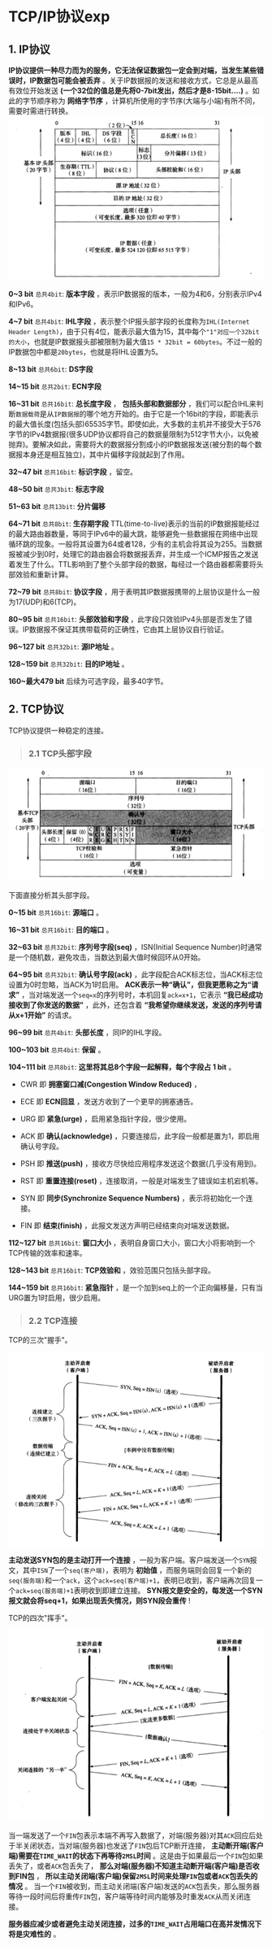# TCP/IP协议exp

## 1. IP协议

__IP协议提供一种尽力而为的服务，它无法保证数据包一定会到对端，当发生某些错误时，IP数据包可能会被丢弃__ 。关于IP数据报的发送和接收方式，它总是从最高有效位开始发送 __(一个32位的值总是先将0-7bit发出，然后才是8-15bit....)__ 。如此的字节顺序称为 __网络字节序__ ，计算机所使用的字节序(大端与小端)有所不同，需要时需进行转换。
![](./tcp_pic/1.png)

__0~3 bit__ `总共4bit`: __版本字段__ ，表示IP数据报的版本，一般为4和6，分别表示IPv4和IPv6。

__4~7 bit__ `总共4bit`: __IHL字段__ ，表示整个IP报头部字段的长度称为`IHL(Internet Header Length)`，由于只有4位，能表示最大值为15，其中每个`"1"对应一个32bit的大小`，也就是IP数据报头部被限制为最大值`15 * 32bit = 60bytes`。不过一般的IP数据包中都是`20bytes`，也就是将IHL设置为5。

__8~13 bit__ `总共6bit`: __DS字段__

__14~15 bit__ `总共2bit`: __ECN字段__

__16~31 bit__ `总共16bit`: __总长度字段__ ， __包括头部和数据部分__ ，我们可以配合IHL来判断`数据载荷`是从`IP数据报`的哪个地方开始的。由于它是一个16bit的字段，即能表示的最大值长度(包括头部)65535字节。即使如此，大多数的主机并不接受大于576字节的IPv4数据报(很多UDP协议都将自己的数据量限制为512字节大小，以免被抛弃)。要解决如此，需要将大的数据报分割成小的IP数据报发送(被分割的每个数据报本身还是相互独立)，其中片偏移字段就起到了作用。

__32~47 bit__ `总共16bit`: __标识字段__ ，留空。

__48~50 bit__ `总共3bit`: __标志字段__

__51~63 bit__ `总共13bit`: __分片偏移__

__64~71 bit__ `总共8bit`: __生存期字段__ TTL(time-to-live)表示的当前的IP数据报能经过的最大路由器数量，等同于IPv6中的最大跳，能够避免一些数据报在网络中出现循环跳的现象。一般将其设置为64或者128，少有的主机会将其设为255。当数据报被减少到0时，处理它的路由器会将数据报丢弃，并生成一个ICMP报告之发送着发生了什么。TTL影响到了整个头部字段的数据，每经过一个路由器都需要将头部效验和重新计算。

__72~79 bit__ `总共8bit`: __协议字段__ ，用于表明其IP数据报携带的上层协议是什么一般为17(UDP)和6(TCP)。

__80~95 bit__ `总共16bit`: __头部效验和字段__ ，此字段只效验IPv4头部是否发生了错误。IP数据报不保证其携带载荷的正确性，它由其上层协议自行验证。

__96~127 bit__ `总共32bit`: __源IP地址__ 。

__128~159 bit__  `总共32bit`: __目的IP地址__ 。

__160~最大479 bit__ 后续为可选字段，最多40字节。

## 2. TCP协议

TCP协议提供一种稳定的连接。

>### 2.1 TCP头部字段


![](./tcp_pic/2.png)

下面直接分析其头部字段。

__0~15 bit__ `总共16bit`: __源端口__ 。

__16~31 bit__ `总共16bit`: __目的端口__ 。

__32~63 bit__ `总共32bit`: __序列号字段(seq)__ ，ISN(Initial Sequence Number)时通常是一个随机数，避免攻击，当数达到最大值时候回环从0开始。

__64~95 bit__ `总共32bit`: __确认号字段(ack)__ ，此字段配合ACK标志位，当ACK标志位设置为0时忽略，当ACK为1时启用。 __ACK表示一种“确认”，但我更愿称之为“请求”__ ，当对端发送一个`seq=x`的序列号时，本机回复`ack=x+1`，它表示 __“我已经成功接收到了你发送的数据”__ ，此外，还包含着 __“我希望你继续发送，发送的序列号请从x+1开始”__ 的请求。

__96~99 bit__ `总共4bit`: __头部长度__ ，同IP的IHL字段。

__100~103 bit__ `总共4bit`: __保留__ 。

__104~111 bit__ `总共8bit`: __这里将其总8个字段一起解释，每个字段占 1 bit__ 。
        
* CWR 即 __拥塞窗口减(Congestion Window Reduced)__ ，


* ECE 即 __ECN回显__ ，发送方收到了一个更早的拥塞通告。


* URG 即 __紧急(urge)__ ，启用紧急指针字段，很少使用。


* ACK 即 __确认(acknowledge)__ ，只要连接后，此字段一般都是置为1，即启用确认号字段。


* PSH 即 __推送(push)__ ，接收方尽快给应用程序发送这个数据(几乎没有用到)。


* RST 即 __重置连接(reset)__ ，连接取消，一般是对端发生了错误如主机宕机等。


* SYN 即 __同步(Synchronize Sequence Numbers)__ ，表示将初始化一个连接。


* FIN 即 __结束(finish)__ ，此报文发送方声明已经结束向对端发送数据。

__112~127 bit__ `总共16bit`: __窗口大小__ ，表明自身窗口大小，窗口大小将影响到一个TCP传输的效率和速率。

__128~143 bit__ `总共16bit`: __TCP效验和__ ，效验范围只包括头部字段。

__144~159 bit__ `总共16bit`: __紧急指针__ ，是一个加到seq上的一个正向偏移量，只有当URG置为1时启用，很少启用。


> ### 2.2 TCP连接

TCP的三次"握手"。

![](./tcp_pic/3.png)

__主动发送SYN包的是主动打开一个连接__ ，一般为客户端。客户端发送一个`SYN`报文，其中`ISN`了一个`seq(客户端)`，表明为 __初始值__ ，而服务端则会回复一个新的`seq(服务端)`和一个`ack`，这个`ack=seq(客户端)+1`，表明已收到，客户端再次回复一个`ack=seq(服务端)+1`表明收到即建立连接。 __SYN报文是安全的，每发送一个SYN报文就会将seq+1，如果出现丢失情况，则SYN段会重传__ !

TCP的四次"挥手"。

![](./tcp_pic/4.png)

当一端发送了一个`FIN`包表示本端不再写入数据了，对端(服务器)对其`ACK`回应后处于半关闭状态，当对端(服务器)也发送了`FIN`包后TCP断开连接， __主动断开端(客户端)需要在`TIME_WAIT`的状态下再等待`2MSL`时间__ 。这是由于如果最后一个`FIN`包如果丢失了，或者`ACK`包丢失了， __那么对端(服务器)不知道主动断开端(客户端)是否收到FIN包__ ， __所以主动关闭端(客户端)保留`2MSL`时间来处理`FIN`包或者`ACK`包丢失的情况__ 。
当一个`FIN`被收到，而主动关闭端(客户端)发送的`ACK`包丢失，那么服务器等待一段时间后将重传`FIN`包，客户端等待时间内能够及时重发`ACK`从而关闭连接。

__服务器应减少或者避免主动关闭连接，过多的`TIME_WAIT`占用端口在高并发情况下将是灾难性的__ 。
